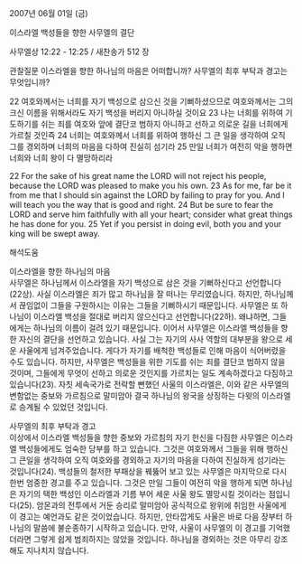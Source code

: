 2007년 06월 01일 (금)

이스라엘 백성들을 향한 사무엘의 결단



사무엘상 12:22 - 12:25 / 새찬송가 512 장


관찰질문 
이스라엘을 향한 하나님의 마음은 어떠합니까?
사무엘의 최후 부탁과 경고는 무엇입니까? 

22 여호와께서는 너희를 자기 백성으로 삼으신 것을 기뻐하셨으므로 여호와께서는 그의 크신 이름을 위해서라도 자기 백성을 버리지 아니하실 것이요 23 나는 너희를 위하여 기도하기를 쉬는 죄를 여호와 앞에 결단코 범하지 아니하고 선하고 의로운 길을 너희에게 가르칠 것인즉 24 너희는 여호와께서 너희를 위하여 행하신 그 큰 일을 생각하여 오직 그를 경외하며 너희의 마음을 다하여 진실히 섬기라 25 만일 너희가 여전히 악을 행하면 너희와 너희 왕이 다 멸망하리라 

22 For the sake of his great name the LORD will not reject his people, because the LORD was pleased to make you his own. 23 As for me, far be it from me that I should sin against the LORD by failing to pray for you. And I will teach you the way that is good and right. 24 But be sure to fear the LORD and serve him faithfully with all your heart; consider what great things he has done for you. 25 Yet if you persist in doing evil, both you and your king will be swept away.

해석도움





이스라엘을 향한 하나님의 마음  
사무엘은 하나님께서 이스라엘을 자기 백성으로 삼은 것을 기뻐하신다고 선언합니다(22상). 사실 이스라엘은 죄가 많고 하나님을 잘 떠나는 무리였습니다. 하지만, 하나님께서 끊임없이 그들을 구원하시는 이유는 그들을 기뻐하시기 때문입니다. 사무엘은 또 하나님이 이스라엘 백성을 절대로 버리지 않으신다고 선언합니다(22하). 왜냐하면, 그들에게는 하나님의 이름이 걸려 있기 때문입니다. 이어서 사무엘은 이스라엘 백성들을 향한 자신의 결단을 선언하고 있습니다. 사실 그는 자기의 사사 역할의 대부분을 왕으로 세운 사울에게 넘겨주었습니다. 게다가 자기를 배척한 백성들로 인해 마음이 식어버렸을 수도 있습니다. 하지만, 사무엘은 백성들을 위한 기도를 쉬는 죄를 결단코 범하지 않을 것이며, 그들에게 무엇이 선하고 의로운 것인지를 가르치는 일도 계속하겠다고 다짐하고 있습니다(23). 자칫 세속국가로 전락할 뻔했던 사울의 이스라엘은, 이와 같은 사무엘의 변함없는 중보와 가르침으로 말미암아 결국 하나님의 왕국을 상징하는 다윗의 이스라엘로 승계될 수 있었던 것입니다. 

사무엘의 최후 부탁과 경고  
이상에서 이스라엘 백성들을 향한 중보와 가르침의 자기 헌신을 다짐한 사무엘은 이스라엘 백성들에게도 엄숙한 당부를 하고 있습니다. 그것은 여호와께서 그들을 위해 행하신 그 큰일을 생각하여 오직 여호와를 경외하고 자기의 마음을 다하여 진실하게 섬기라는 것입니다(24). 백성들의 철저한 부패상을 꿰뚫어 보고 있는 사무엘은 마지막으로 다시 한번 엄중한 경고를 주고 있습니다. 그것은 만일 그들이 여전히 악을 행하게 되면 하나님은 자기의 택한 백성인 이스라엘과 기름 부어 세운 사울 왕도 멸망시킬 것이라는 점입니다(25). 암몬과의 전투에서 거둔 승리로 말미암아 공식적으로 왕위에 취임한 사울에게 이 경고는 예언과도 같은 것이었습니다. 하지만, 안타깝게도 사울은 바로 다음 장부터 하나님의 말씀에 불순종하기 시작하고 있습니다. 만약, 사울이 사무엘의 이 경고를 기억했더라면 그렇게 쉽게 범죄하지는 않았을 것입니다. 하나님을 경외하는 것은 아무리 강조해도 지나치지 않습니다.